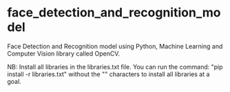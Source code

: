 # face_detection_and_recognition_model
 Face Detection and Recognition model using Python, Machine Learning and Computer Vision library called OpenCV.

 NB: Install all libraries in the libraries.txt file.
    You can run the command:
    "pip install -r libraries.txt"
    without the "" characters to install all libraries at a goal.
